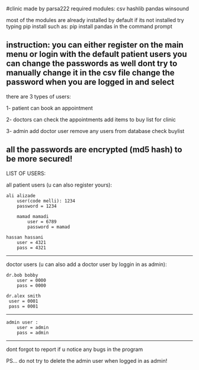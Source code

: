 #clinic
    made by parsa222
    required modules:
    csv
    hashlib
    pandas
    winsound


most of the modules are already installed by default
if its not installed
try typing
    pip install <module name>
    such as:
    pip install pandas
in the command prompt

instruction:
you can either register on the main menu
or login with the default patient users
you can change the passwords as well
dont try to manually change it in the csv file
change the password when you are logged in and select <change password>
----------------

there are 3 types of users:

1- patient
    can book an appointment

2- doctors
    can check the appointments
    add items to buy list for clinic

3- admin
    add doctor user
    remove any users from database
    check buylist




all the passwords are encrypted (md5 hash) to be more secured!
-----
LIST OF USERS:

all patient users (u can also register yours):

    ali alizade
        user(code melli): 1234
        password = 1234

        mamad mamadi
            user = 6789
            password = mamad

    hassan hassani
        user = 4321
        pass = 4321
------
doctor users (u can also add a doctor user by loggin in as admin):

    dr.bob bobby
        user = 0000
        pass = 0000

    dr.alex smith
     user = 0001
     pass = 0001
-------------
    
    admin user :
        user = admin
        pass = admin
-----------------------

dont forgot to report if u notice any bugs in the program


PS... do not try to delete the admin user when logged in as admin!
